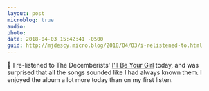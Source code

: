 ```yaml
---
layout: post
microblog: true
audio: 
photo: 
date: 2018-04-03 15:42:41 -0500
guid: http://mjdescy.micro.blog/2018/04/03/i-relistened-to.html
---
```

🎵 I re-listened to The Decemberists' [I'll Be Your Girl](https://itunes.apple.com/us/album/ill-be-your-girl/1333620066) today, and was surprised that all the songs sounded like I had always known them. I enjoyed the album a lot more today than on my first listen.
